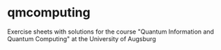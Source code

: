 # qmcomputing
Exercise sheets with solutions for the course "Quantum Information and Quantum Computing" at the University of Augsburg
